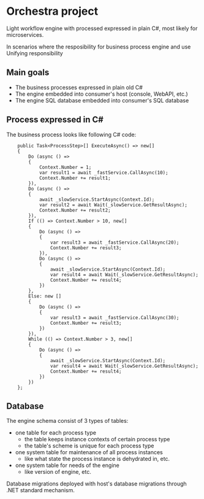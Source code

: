 # Orchestra project

Light workflow engine with processed expressed in plain C#, most likely for microservices.

In scenarios where the resposibility for business process engine and use
Unifying responsibility

## Main goals

- The business processes expressed in plain old C#
- The engine embedded into consumer's host (console, WebAPI, etc.)
- The engine SQL database embedded into consumer's SQL database

## Process expressed in C#

The business process looks like following C# code:
```
    public Task<ProcessStep>[] ExecuteAsync() => new[]
    {
        Do (async () =>
        {
            Context.Number = 1;
            var result1 = await _fastService.CallAsync(10);
            Context.Number += result1;
        }),
        Do (async () =>
        {
            await _slowService.StartAsync(Context.Id);
            var result2 = await Wait(_slowService.GetResultAsync);
            Context.Number += result2;
        }),
        If (() => Context.Number > 10, new[]
        {
            Do (async () =>
            {
                var result3 = await _fastService.CallAsync(20);
                Context.Number += result3;
            }),
            Do (async () =>
            {
                await _slowService.StartAsync(Context.Id);
                var result4 = await Wait(_slowService.GetResultAsync);
                Context.Number += result4;
            })
        },
        Else: new []
        {
            Do (async () =>
            {
                var result3 = await _fastService.CallAsync(30);
                Context.Number += result3;
            })
        }),
        While (() => Context.Number > 3, new[]
        {
            Do (async () =>
            {
                await _slowService.StartAsync(Context.Id);
                var result4 = await Wait(_slowService.GetResultAsync);
                Context.Number += result4;
            })
        })
    };

```

## Database

The engine schema consist of 3 types of tables:
- one table for each process type
  - the table keeps instance contexts of certain process type
  - the table's scheme is unique for each process type
- one system table for maintenance of all process instances
  - like what state the process instance is dehydrated in, etc.
- one system table for needs of the engine
  - like version of engine, etc.

Database migrations deployed with host's database migrations through .NET standard mechanism.